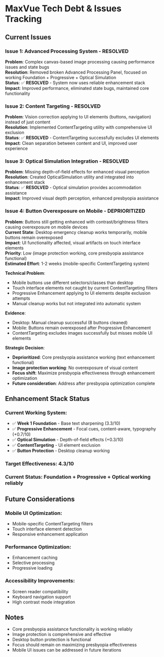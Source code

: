 # MaxVue Tech Debt & Issues Tracking

## Current Issues

### **Issue 1: Advanced Processing System - RESOLVED**

**Problem**: Complex canvas-based image processing causing performance issues and state bugs  
**Resolution**: Removed broken Advanced Processing Panel, focused on working Foundation + Progressive + Optical Simulation  
**Status**: ✅ **RESOLVED** - System now uses reliable enhancement stack  
**Impact**: Improved performance, eliminated state bugs, maintained core functionality  

### **Issue 2: Content Targeting - RESOLVED**

**Problem**: Vision correction applying to UI elements (buttons, navigation) instead of just content  
**Resolution**: Implemented ContentTargeting utility with comprehensive UI exclusion  
**Status**: ✅ **RESOLVED** - ContentTargeting successfully excludes UI elements  
**Impact**: Clean separation between content and UI, improved user experience  

### **Issue 3: Optical Simulation Integration - RESOLVED**

**Problem**: Missing depth-of-field effects for enhanced visual perception  
**Resolution**: Created OpticalSimulation utility and integrated into enhancement stack  
**Status**: ✅ **RESOLVED** - Optical simulation provides accommodation assistance  
**Impact**: Improved visual depth perception, enhanced presbyopia assistance  

### **Issue 4: Button Overexposure on Mobile - DEPRIORITIZED**

**Problem**: Buttons still getting enhanced with contrast/brightness filters causing overexposure on mobile devices  
**Current State**: Desktop emergency cleanup works temporarily, mobile buttons remain overexposed  
**Impact**: UI functionality affected, visual artifacts on touch interface elements  
**Priority**: Low (image protection working, core presbyopia assistance functional)  
**Estimated Effort**: 1-2 weeks (mobile-specific ContentTargeting system)  

**Technical Problem**:
* Mobile buttons use different selectors/classes than desktop
* Touch interface elements not caught by current ContentTargeting filters
* Progressive Enhancement applying to UI elements despite exclusion attempts
* Manual cleanup works but not integrated into automatic system

**Evidence**:
* Desktop: Manual cleanup successful (8 buttons cleaned)
* Mobile: Buttons remain overexposed after Progressive Enhancement
* ContentTargeting excludes images successfully but misses mobile UI elements

**Strategic Decision**: 
* **Deprioritized**: Core presbyopia assistance working (text enhancement functional)
* **Image protection working**: No overexposure of visual content
* **Focus shift**: Maximize presbyopia effectiveness through enhancement optimization
* **Future consideration**: Address after presbyopia optimization complete

## Enhancement Stack Status

### **Current Working System**:
- ✅ **Week 1 Foundation** - Base text sharpening (3.3/10)
- ✅ **Progressive Enhancement** - Focal cues, content-aware, typography (+0.7/10)
- ✅ **Optical Simulation** - Depth-of-field effects (+0.3/10)
- ✅ **ContentTargeting** - UI element exclusion
- ✅ **Button Protection** - Desktop cleanup working

### **Target Effectiveness**: 4.3/10
### **Current Status**: Foundation + Progressive + Optical working reliably

## Future Considerations

### **Mobile UI Optimization**:
* Mobile-specific ContentTargeting filters
* Touch interface element detection
* Responsive enhancement application

### **Performance Optimization**:
* Enhancement caching
* Selective processing
* Progressive loading

### **Accessibility Improvements**:
* Screen reader compatibility
* Keyboard navigation support
* High contrast mode integration

## Notes

* Core presbyopia assistance functionality is working reliably
* Image protection is comprehensive and effective
* Desktop button protection is functional
* Focus should remain on maximizing presbyopia effectiveness
* Mobile UI issues can be addressed in future iterations 